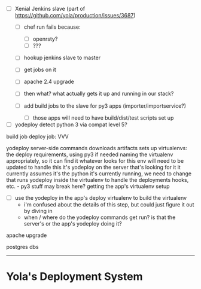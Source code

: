 - [ ] Xenial Jenkins slave (part of https://github.com/yola/production/issues/3687)
  - [ ] chef run fails because:
    - [ ] openrsty?
    - [ ] ???
  - [ ] hookup jenkins slave to master
  - [ ] get jobs on it

  - [ ] apache 2.4 upgrade 

  - [ ] then what? what actually gets it up and running in our stack?
  - [ ] add build jobs to the slave for py3 apps (importer/importservice?)
    - [ ] those apps will need to have build/dist/test scripts set up

- [ ] yodeploy detect python 3 via compat level 5?

build job
deploy job: VVV

yodeploy server-side commands
downloads artifacts
sets up virtualenvs: the deploy requirements, using py3 if needed
  naming the virtualenv appropriately, so it can find it
  whatever looks for this env will need to be updated to handle this
    it's yodeploy on the server that's looking for it
    it currently assumes it's the python it's currently running, we need to change that
runs yodeploy inside the virtualenv to handle the deployments
  hooks, etc. - py3 stuff may break here?
  getting the app's virtualenv setup

- [ ] use the yodeploy in the app's deploy virtualenv to build the virtualenv
  - i'm confused about the details of this step, but could just figure it out by diving in
  - when / where do the yodeploy commands get run? is that the server's or the app's yodeploy doing it?

apache upgrade

postgres dbs

-----

# Yola's Deployment System


